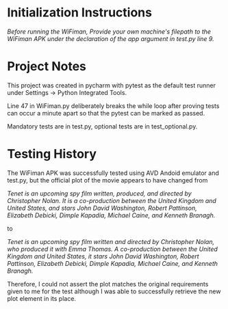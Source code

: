 # Initialization Instructions
_Before running the WiFiman, Provide your own machine's filepath to the WiFiman APK under the declaration of the app argument in test.py line 9._

# Project Notes
This project was created in pycharm with pytest as the default test runner under Settings -> Python Integrated Tools.

Line 47 in WiFiman.py deliberately breaks the while loop after proving tests can occur a minute apart so that the pytest can be marked as passed.

Mandatory tests are in test.py, optional tests are in test_optional.py.

# Testing History
The WiFiman APK was successfully tested using AVD Andoid emulator and test.py, but the official plot of the movie appears to have changed from

_Tenet is an upcoming spy film written, produced, and directed by Christopher Nolan. It is a co-production between the United Kingdom and United States, and stars John David Washington, Robert Pattinson, Elizabeth Debicki, Dimple Kapadia, Michael Caine, and Kenneth Branagh._

to

_Tenet is an upcoming spy film written and directed by Christopher Nolan, who produced it with Emma Thomas. A co-production between the United Kingdom and United States, it stars John David Washington, Robert Pattinson, Elizabeth Debicki, Dimple Kapadia, Michael Caine, and Kenneth Branagh._

Therefore, I could not assert the plot matches the original requirements given to me for the test although I was able to successfully retrieve the new plot element in its place.